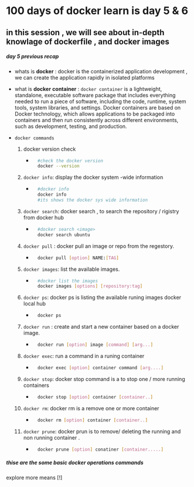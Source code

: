 # 100 days of docker learn is day 5 & 6
## in this session , we will see about in-depth knowlage of dockerfile , and docker images


##### day 5  previous recap 

* whats is **docker** : docker is the containerized application development , we can create the application rapidly in isolated platforms

* what is **docker** **container** : ``docker container``  is a lightweight, standalone, executable software package that includes everything needed to run a piece of software, including the code, runtime, system tools, system libraries, and settings. Docker containers are based on Docker technology, which allows applications to be packaged into containers and then run consistently across different environments, such as development, testing, and production.

* ``docker commands`` 

    1. docker version check 

        * ```bash
            #check the docker version
            docker --version
            ``` 
    2. ``docker info``: display the docker system -wide information

        * ```bash 
            #docker info
            docker info 
            #its shows the docker sys wide information
            ```

    3. ``docker search``: docker search , to search the repository / rigistry from docker hub 

        * ```bash
            #docker search <image>
            docker search ubuntu 
            ```
    4. ``docker pull`` : docker pull an image or repo from the regestory.

        * ```bash
            docker pull [option] NAME:[TAG] 
            ```

    5. ``docker images``: list the available images.

        * ```bash
            #docker list the images
            docker images [options] [repository:tag] 
            ```

    6. ``docker ps``: docker ps is listing the available runing images docker local hub

        * ```bash
            docker ps 
            ```

    7. ``docker run`` : create and start a new container based on a docker image.

        * ```bash
            docker run [option] image [command] [arg...] 
            ```

    8. ``docker exec``: run a command in a runing container 
        
        * ```bash
            docker exec [option] container command [arg....]
            ```

    9. ``docker stop``: docker stop command is a to stop one / more running containers 

        * ```bash
            docker stop [option] container [container..]
            ``` 

    10. ``docker rm``: docker rm is a remove one or more container 

        * ```bash
            docker rm [option] container [container..]
            ```

    11. ``docker prune``: docker prun is to remove/ deleting the running and non running container .

        * ```bash
            docker prune [option] conatiner [container.....] 
            ```

##### thise are the some basic docker operations commands 

explore more means [!]